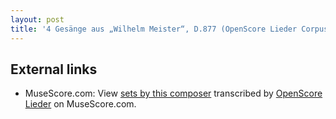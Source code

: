 ```yaml
---
layout: post
title: '4 Gesänge aus „Wilhelm Meister“, D.877 (OpenScore Lieder Corpus)'
---
```


## External links

- MuseScore.com: View [sets by this composer] transcribed by [OpenScore Lieder] on MuseScore.com.

[sets by this composer]: https://musescore.com/openscore-lieder-corpus/sets/5016678
[OpenScore Lieder]: https://musescore.com/openscore-lieder-corpus

